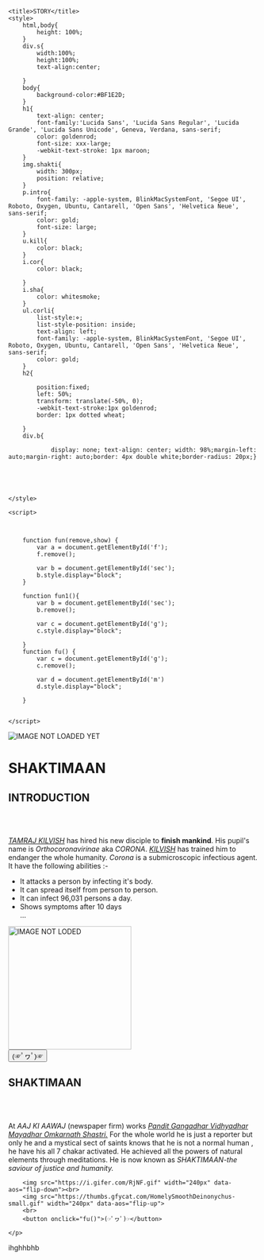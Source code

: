 <!DOCTYPE html>
<html lang="en">
<head>
	<meta charset="UTF-8">
	<meta name="viewport" content="width=device-width, initial-scale=1.0">
	<link href="https://unpkg.com/aos@2.3.1/dist/aos.css" rel="stylesheet">

	<title>STORY</title>
	<style>
		html,body{
			height: 100%;
		}
        div.s{
			width:100%;
			height:100%;
			text-align:center;
			
		}
		body{
			background-color:#BF1E2D;
		}
		h1{
			text-align: center;
			font-family:'Lucida Sans', 'Lucida Sans Regular', 'Lucida Grande', 'Lucida Sans Unicode', Geneva, Verdana, sans-serif;
            color: goldenrod;
			font-size: xxx-large;
			-webkit-text-stroke: 1px maroon;
		}
		img.shakti{
			width: 300px;
			position: relative;
		}
		p.intro{
			font-family: -apple-system, BlinkMacSystemFont, 'Segoe UI', Roboto, Oxygen, Ubuntu, Cantarell, 'Open Sans', 'Helvetica Neue', sans-serif;
			color: gold;
			font-size: large;
		}
		u.kill{
			color: black;
		}
		i.cor{
			color: black;

		}
		i.sha{
			color: whitesmoke;
		}
		ul.corli{
			list-style:⋄;
			list-style-position: inside;
			text-align: left;
			font-family: -apple-system, BlinkMacSystemFont, 'Segoe UI', Roboto, Oxygen, Ubuntu, Cantarell, 'Open Sans', 'Helvetica Neue', sans-serif;
			color: gold;
		}
		h2{
			
			position:fixed;
			left: 50%;
			transform: translate(-50%, 0);
			-webkit-text-stroke:1px goldenrod;
			border: 1px dotted wheat;
	
		}
		div.b{
			
				display: none; text-align: center; width: 98%;margin-left: auto;margin-right: auto;border: 4px double white;border-radius: 20px;}

		
		


	</style>

	<script>
		


		function fun(remove,show) {
			var a = document.getElementById('f');
			f.remove();

			var b = document.getElementById('sec');
			b.style.display="block";
		}

		function fun1(){
			var b = document.getElementById('sec');
			b.remove();

			var c = document.getElementById('g');
			c.style.display="block";

		}
		function fu() {
			var c = document.getElementById('g');
			c.remove();

			var d = document.getElementById('m')
			d.style.display="block";
			
		}


	</script>
</head>
<body>
	<div class="s" onclick="fun()" id="f">
		<img src="https://mir-s3-cdn-cf.behance.net/project_modules/max_1200/8ccf5e33419541.56aa5cc37e4ca.png" class="shakti" alt="IMAGE NOT LOADED YET">
       <h1>SHAKTIMAAN</h1>
	</div>
<!--FIRST PAGE-->
	<div  id="sec" class="b">
		<h2>INTRODUCTION</h2><br><br>
<p class="intro">
			<I><u class="kill">TAMRAJ KILVISH</u></I> has hired his new disciple to <b>finish mankind</b>.
		His pupil's name is <i class="cor"> Orthocoronavirinae</i> aka <i class="cor">CORONA</i>.
		<i><u class="kill"> KILVISH</u></i> has trained him to endanger the whole humanity.
		<i class="cor">Corona </i> is a submicroscopic infectious agent.
		It have the following abilities :-
	<ul class="corli">
		<li>It attacks a person by infecting it's body.</li>
		<li>It can spread itself from person to person. </li>
		<li>It can infect 96,031 persons a day.</li><!--APRIL 3 HIGHEST RECORDED YET-->
		<li>Shows symptoms after 10 days</li>
		...
    </ul>

</p>
<img src="https://imbalancedbastards.files.wordpress.com/2014/09/ezgif-com-gif-maker-1.gif" alt="IMAGE NOT LODED" style="width: 248px;">
<br>
<button onclick="fun1()">(☞ﾟヮﾟ)☞</button>
</div>
<!--SECOND PAGE-->
<div class="b" id="g">
	<h2>SHAKTIMAAN</h2><br><br>
	<p class="intro">At <i>AAJ KI AAWAJ</i> (newspaper firm) works <i><u>Pandit Gangadhar Vidhyadhar Mayadhar Omkarnath Shastri.</u></i>
		For the whole world he is just a reporter but only he and a mystical sect of saints knows that he is not a normal human , he have his all 7 chakar activated.
		He achieved all the powers of natural elements through meditations. He is now known as <i class="sha">SHAKTIMAAN-the saviour of justice and humanity.</i><br>

		<img src="https://i.gifer.com/RjNF.gif" width="240px" data-aos="flip-down"><br>
		<img src="https://thumbs.gfycat.com/HomelySmoothDeinonychus-small.gif" width="240px" data-aos="flip-up">
		<br>
		<button onclick="fu()">(☞ﾟヮﾟ)☞</button>
		
	</p>
</div>
<!--THIRD PAGE-->

<div class="b" id="m">ihghhbhb</div>





<script src="https://unpkg.com/aos@2.3.1/dist/aos.js">;</script>
<script>
	AOS.init({duration:3000,});
  </script>	
	
</body>
</html>
